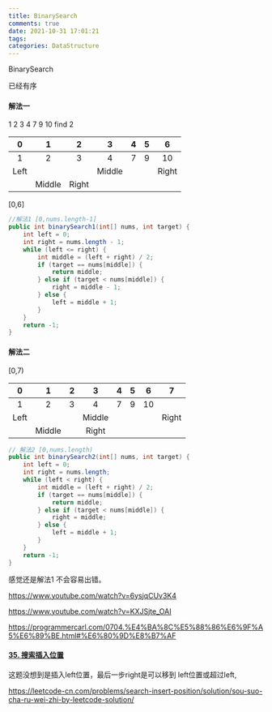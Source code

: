 ```yaml
---
title: BinarySearch
comments: true
date: 2021-10-31 17:01:21
tags:
categories: DataStructure 
---
```




BinarySearch



已经有序



#### 解法一

1	2	3	4	7	9	10 	find	 2

|  0   |   1    |   2   |   3    |  4   |  5   |   6   |
| :--: | :----: | :---: | :----: | :--: | :--: | :---: |
|  1   |   2    |   3   |   4    |  7   |  9   |  10   |
| Left |        |       | Middle |      |      | Right |
|      | Middle | Right |        |      |      |       |

[0,6]



```java
//解法1 [0,nums.length-1]
public int binarySearch1(int[] nums, int target) {
    int left = 0;
    int right = nums.length - 1;
    while (left <= right) {
        int middle = (left + right) / 2;
        if (target == nums[middle]) {
            return middle;
        } else if (target < nums[middle]) {
            right = middle - 1;
        } else {
            left = middle + 1;
        }
    }
    return -1;
}
```





#### 解法二

[0,7)

|  0   |   1    |  2   |   3    |  4   |  5   |  6   | 7     |
| :--: | :----: | :--: | :----: | :--: | :--: | :--: | ----- |
|  1   |   2    |  3   |   4    |  7   |  9   |  10  |       |
| Left |        |      | Middle |      |      |      | Right |
|      | Middle |      | Right  |      |      |      |       |



```java
// 解法2 [0,nums.length)
public int binarySearch2(int[] nums, int target) {
    int left = 0;
    int right = nums.length;
    while (left < right) {
        int middle = (left + right) / 2;
        if (target == nums[middle]) {
            return middle;
        } else if (target < nums[middle]) {
            right = middle;
        } else {
            left = middle + 1;
        }
    }
    return -1;
}
```



感觉还是解法1 不会容易出错。



https://www.youtube.com/watch?v=6ysjqCUv3K4

https://www.youtube.com/watch?v=KXJSjte_OAI

https://programmercarl.com/0704.%E4%BA%8C%E5%88%86%E6%9F%A5%E6%89%BE.html#%E6%80%9D%E8%B7%AF



#### [35. 搜索插入位置](https://leetcode-cn.com/problems/search-insert-position/)



这题没想到是插入left位置，最后一步right是可以移到   left位置或超过left,

https://leetcode-cn.com/problems/search-insert-position/solution/sou-suo-cha-ru-wei-zhi-by-leetcode-solution/
